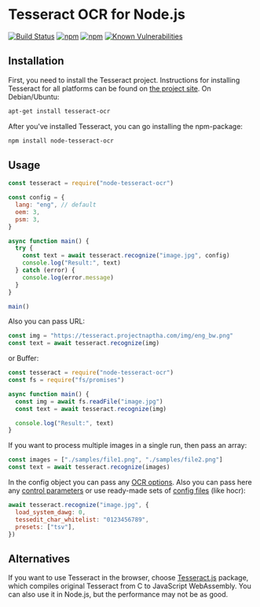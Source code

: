 # Tesseract OCR for Node.js

[![Build Status](https://img.shields.io/travis/zapolnoch/node-tesseract-ocr/master.svg?style=flat-square)](https://travis-ci.org/zapolnoch/node-tesseract-ocr)
[![npm](https://img.shields.io/npm/v/node-tesseract-ocr.svg?style=flat-square)](https://www.npmjs.com/package/node-tesseract-ocr)
[![npm](https://img.shields.io/npm/dm/node-tesseract-ocr.svg?style=flat-square)](https://www.npmjs.com/package/node-tesseract-ocr)
[![Known Vulnerabilities](https://snyk.io/test/github/zapolnoch/node-tesseract-ocr/badge.svg)](https://snyk.io/test/github/zapolnoch/node-tesseract-ocr)

## Installation

First, you need to install the Tesseract project. Instructions for installing Tesseract for all platforms can be found on [the project site](https://github.com/tesseract-ocr/tessdoc/blob/master/Installation.md). On Debian/Ubuntu:

```bash
apt-get install tesseract-ocr
```

After you've installed Tesseract, you can go installing the npm-package:

```bash
npm install node-tesseract-ocr
```

## Usage

```js
const tesseract = require("node-tesseract-ocr")

const config = {
  lang: "eng", // default
  oem: 3,
  psm: 3,
}

async function main() {
  try {
    const text = await tesseract.recognize("image.jpg", config)
    console.log("Result:", text)
  } catch (error) {
    console.log(error.message)
  }
}

main()
```

Also you can pass URL:

```js
const img = "https://tesseract.projectnaptha.com/img/eng_bw.png"
const text = await tesseract.recognize(img)
```

or Buffer:

```js
const tesseract = require("node-tesseract-ocr")
const fs = require("fs/promises")

async function main() {
  const img = await fs.readFile("image.jpg")
  const text = await tesseract.recognize(img)

  console.log("Result:", text)
}
```

If you want to process multiple images in a single run, then pass an array:

```js
const images = ["./samples/file1.png", "./samples/file2.png"]
const text = await tesseract.recognize(images)
```

In the config object you can pass any [OCR options](https://github.com/tesseract-ocr/tesseract/blob/master/doc/tesseract.1.asc#options). Also you can pass here any [control parameters](https://tesseract-ocr.github.io/tessdoc/tess3/ControlParams) or use ready-made sets of [config files](https://github.com/tesseract-ocr/tesseract/tree/master/tessdata/configs) (like hocr):

```js
await tesseract.recognize("image.jpg", {
  load_system_dawg: 0,
  tessedit_char_whitelist: "0123456789",
  presets: ["tsv"],
})
```

## Alternatives

If you want to use Tesseract in the browser, choose [Tesseract.js](https://github.com/naptha/tesseract.js) package, which compiles original Tesseract from C to JavaScript WebAssembly. You can also use it in Node.js, but the performance may not be as good.

